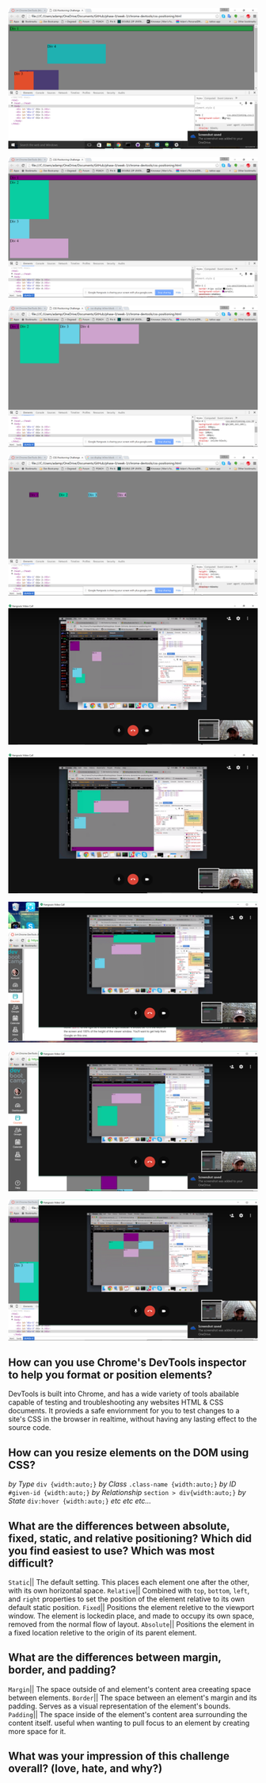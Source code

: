 ![1. Change the Color](https://raw.githubusercontent.com/adampinsky/phase-0/master/week-3/chrome-devtools/imgs/1.%20Change%20the%20Colors.png)

![2. Column](https://raw.githubusercontent.com/adampinsky/phase-0/master/week-3/chrome-devtools/imgs/2.%20Column.png)

![3. Row](https://raw.githubusercontent.com/adampinsky/phase-0/master/week-3/chrome-devtools/imgs/3.%20Row.png)

![4. Make Equidistant](https://raw.githubusercontent.com/adampinsky/phase-0/master/week-3/chrome-devtools/imgs/4.%20Make%20Equidistant.png)

![5. Square](https://raw.githubusercontent.com/adampinsky/phase-0/master/week-3/chrome-devtools/imgs/5.%20Squares.png)

![6. Footer](https://raw.githubusercontent.com/adampinsky/phase-0/master/week-3/chrome-devtools/imgs/6.%20Footer.png)

![7.Header](https://raw.githubusercontent.com/adampinsky/phase-0/master/week-3/chrome-devtools/imgs/7.%20Header.png)

![8. Sidebar](https://raw.githubusercontent.com/adampinsky/phase-0/master/week-3/chrome-devtools/imgs/8.%20Sidebar.png)

![9. Get Creative](https://raw.githubusercontent.com/adampinsky/phase-0/master/week-3/chrome-devtools/imgs/9.%20Get%20Creative.png)


How can you use Chrome's DevTools inspector to help you format or position elements?
---
DevTools is built into Chrome, and has a wide variety of tools abailable capable of testing and troubleshooting any websites HTML & CSS documents.  It provieds a safe enviornment for you to test changes to a site's CSS in the browser in realtime, without having any lasting effect to the source code.


How can you resize elements on the DOM using CSS?
---
_by Type_ `div {width:auto;}`
_by Class_ `.class-name {width:auto;}`
_by ID_ `#given-id {width:auto;}`
_by Relationship_ `section > div{width:auto;}`
_by State_ `div:hover {width:auto;}`
_etc_
_etc_
_etc..._


What are the differences between absolute, fixed, static, and relative positioning? Which did you find easiest to use? Which was most difficult?
---
`Static`|| The default setting. This places each element one after the other, with its own horizontal space.
`Relative`|| Combined with `top`, `bottom`, `left`, and `right` properties to set the position of the element relative to its own default static position.
`Fixed`|| Positions the element reletive to the viewport window.  The element is lockedin place, and made to occupy its own space, removed from the normal flow of layout.
`Absolute`|| Positions the element in a fixed location reletive to the origin of its parent element.


What are the differences between margin, border, and padding?
---
`Margin`|| The space outside of and element's content area creeating space between elements.
`Border`|| The space between an element's margin and its padding.  Serves as a visual representation of the element's bounds.
`Padding`|| The space inside of the element's  content area surrounding the content itself. useful when wanting to pull focus to an element by creating more space for it.


What was your impression of this challenge overall? (love, hate, and why?)
---
